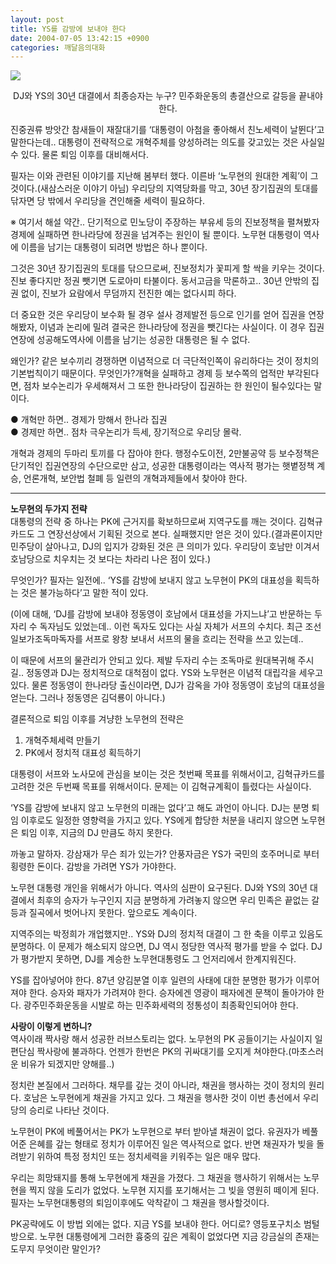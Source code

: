 ```yaml
---
layout: post
title: YS를 감방에 보내야 한다
date: 2004-07-05 13:42:15 +0900
categories: 깨달음의대화
---
```

<IMG src="http://drkimz.com/technote/board/private/upimg/1089002168.jpg" border=0> <P align=center>DJ와 YS의 30년 대결에서 최종승자는 누구? 민주화운동의 총결산으로 갈등을 끝내야 한다.</p>    
  
진중권류 방앗간 참새들이 재잘대기를 ‘대통령이 아첨을 좋아해서 친노세력이 날뛴다’고 말한다는데.. 대통령이 전략적으로 개혁주체를 양성하려는 의도를 갖고있는 것은 사실일 수 있다. 물론 퇴임 이후를 대비해서다.    
  
필자는 이와 관련된 이야기를 지난해 봄부터 했다. 이른바 ‘노무현의 원대한 계획’이 그것이다.(새삼스러운 이야기 아님) 우리당의 지역당화를 막고, 30년 장기집권의 토대를 닦자면 당 밖에서 우리당을 견인해줄 세력이 필요하다. 

    
        

        
              
  
※ 여기서 해설 약간.. 단기적으로 민노당이 주장하는 부유세 등의 진보정책을 펼쳐봤자 경제에 실패하면 한나라당에 정권을 넘겨주는 원인이 될 뿐이다. 노무현 대통령이 역사에 이름을 남기는 대통령이 되려면 방법은 하나 뿐이다.    
  
그것은 30년 장기집권의 토대를 닦으므로써, 진보정치가 꽃피게 할 싹을 키우는 것이다. 진보 좋다지만 정권 뺏기면 도로아미 타불이다. 동서고금을 막론하고.. 30년 안밖의 집권 없이, 진보가 요람에서 무덤까지 전진한 예는 없다시피 하다.    
  
더 중요한 것은 우리당이 보수화 될 경우 설사 경제발전 등으로 인기를 얻어 집권을 연장해봤자, 이념과 논리에 밀려 결국은 한나라당에 정권을 뺏긴다는 사실이다. 이 경우 집권연장에 성공해도역사에 이름을 남기는 성공한 대통령은 될 수 없다.    
  
왜인가? 같은 보수끼리 경쟁하면 이념적으로 더 극단적인쪽이 유리하다는 것이 정치의 기본법칙이기 때문이다. 무엇인가?개혁을 실패하고 경제 등 보수쪽의 업적만 부각된다면, 점차 보수논리가 우세해져서 그 또한 한나라당이 집권하는 한 원인이 될수있다는 말이다.    
  
● 개혁만 하면.. 경제가 망해서 한나라 집권  
● 경제만 하면.. 점차 극우논리가 득세, 장기적으로 우리당 몰락.    
  
개혁과 경제의 두마리 토끼를 다 잡아야 한다. 행정수도이전, 2만불공약 등 보수정책은 단기적인 집권연장의 수단으로만 삼고, 성공한 대통령이라는 역사적 평가는 햇볕정책 계승, 언론개혁, 보안법 철폐 등 일련의 개혁과제들에서 찾아야 한다.   
****   
**노무현의 두가지 전략**   
대통령의 전략 중 하나는 PK에 근거지를 확보하므로써 지역구도를 깨는 것이다. 김혁규 카드도 그 연장선상에서 기획된 것으로 본다. 실패했지만 얻은 것이 있다.(결과론이지만 민주당이 살아나고, DJ의 입지가 강화된 것은 큰 의미가 있다. 우리당이 호남만 이겨서 호남당으로 치우치는 것 보다는 차라리 나은 점이 있다.)    
  
무엇인가? 필자는 일전에.. ‘YS를 감방에 보내지 않고 노무현이 PK의 대표성을 획득하는 것은 불가능하다’고 말한 적이 있다.    
  
(이에 대해, ‘DJ를 감방에 보내야 정동영이 호남에서 대표성을 가지느냐’고 반문하는 두자리 수 독자님도 있었는데.. 이런 독자도 있다는 사실 자체가 서프의 수치다. 최근 조선일보가조독마독자를 서프로 왕창 보내서 서프의 물을 흐리는 전략을 쓰고 있는데..    
  
이 때문에 서프의 물관리가 안되고 있다. 제발 두자리 수는 조독마로 원대복귀해 주시길.. 정동영과 DJ는 정치적으로 대척점이 없다. YS와 노무현은 이념적 대립각을 세우고 있다. 물론 정동영이 한나라당 출신이라면, DJ가 감옥을 가야 정동영이 호남의 대표성을 얻는다. 그러나 정동영은 김덕룡이 아니다.) 
  
  
결론적으로 퇴임 이후를 겨냥한 노무현의 전략은    
  
1) 개혁주체세력 만들기   
2) PK에서 정치적 대표성 획득하기    
  
대통령이 서프와 노사모에 관심을 보이는 것은 첫번째 목표를 위해서이고, 김혁규카드를 고려한 것은 두번째 목표를 위해서이다. 문제는 이 김혁규계획이 틀렸다는 사실이다.    
  
‘YS를 감방에 보내지 않고 노무현의 미래는 없다’고 해도 과언이 아니다. DJ는 분명 퇴임 이후로도 일정한 영향력을 가지고 있다. YS에게 합당한 처분을 내리지 않으면 노무현은 퇴임 이후, 지금의 DJ 만큼도 하지 못한다.    
  
까놓고 말하자. 강삼재가 무슨 죄가 있는가? 안풍자금은 YS가 국민의 호주머니로 부터 횡령한 돈이다. 감방을 가려면 YS가 가야한다.    
  
노무현 대통령 개인을 위해서가 아니다. 역사의 심판이 요구된다. DJ와 YS의 30년 대결에서 최후의 승자가 누구인지 지금 분명하게 가려놓지 않으면 우리 민족은 끝없는 갈등과 질곡에서 벗어나지 못한다. 앞으로도 계속이다.    
  
지역주의는 박정희가 개업했지만.. YS와 DJ의 정치적 대결이 그 한 축을 이루고 있음도 분명하다. 이 문제가 해소되지 않으면, DJ 역시 정당한 역사적 평가를 받을 수 없다. DJ가 평가받지 못하면, DJ를 계승한 노무현대통령도 그 언저리에서 한계지워진다.    
  
YS를 잡아넣어야 한다. 87년 양김분열 이후 일련의 사태에 대한 분명한 평가가 이루어져야 한다. 승자와 패자가 가려져야 한다. 승자에겐 영광이 패자에겐 문책이 돌아가야 한다. 광주민주화운동을 시발로 하는 민주화세력의 정통성이 최종확인되어야 한다.    
  
**사랑이 이렇게 변하니?**   
역사이래 짝사랑 해서 성공한 러브스토리는 없다. 노무현의 PK 공들이기는 사실이지 일편단심 짝사랑에 불과하다. 언젠가 한번은 PK의 귀싸대기를 오지게 쳐야한다.(마초스러운 비유가 되겠지만 양해를..)    
  
정치란 본질에서 그러하다. 채무를 갚는 것이 아니라, 채권을 행사하는 것이 정치의 원리다. 호남은 노무현에게 채권을 가지고 있다. 그 채권을 행사한 것이 이번 총선에서 우리당의 승리로 나타난 것이다. 
  
  
노무현이 PK에 베풀어서는 PK가 노무현으로 부터 받아낼 채권이 없다. 유권자가 베풀어준 은혜를 갚는 형태로 정치가 이루어진 일은 역사적으로 없다. 반면 채권자가 빚을 돌려받기 위하여 특정 정치인 또는 정치세력을 키워주는 일은 매우 많다.    
  
우리는 희망돼지를 통해 노무현에게 채권을 가졌다. 그 채권을 행사하기 위해서는 노무현을 찍지 않을 도리가 없었다. 노무현 지지를 포기해서는 그 빚을 영원히 떼이게 된다. 필자는 노무현대통령의 퇴임이후에도 악착같이 그 채권을 행사할것이다.    
  
PK공략에도 이 방법 외에는 없다. 지금 YS를 보내야 한다. 어디로? 영등포구치소 범털방으로. 노무현 대통령에게 그러한 흉중의 깊은 계획이 없었다면 지금 강금실의 존재는 도무지 무엇이란 말인가?